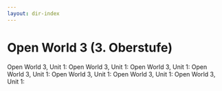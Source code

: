 ```yaml
---
layout: dir-index
---
```


# Open World 3 (3. Oberstufe)
Open World 3, Unit 1:
Open World 3, Unit 1:
Open World 3, Unit 1:
Open World 3, Unit 1:
Open World 3, Unit 1:
Open World 3, Unit 1:
Open World 3, Unit 1:
<!--stackedit_data:
eyJoaXN0b3J5IjpbLTE5MjIzMDU5ODFdfQ==
-->